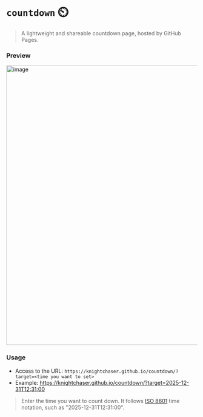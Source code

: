 # `countdown` ⏲️
> A lightweight and shareable countdown page, hosted by GitHub Pages.

### Preview
<img width="1441" height="737" alt="image" src="https://github.com/user-attachments/assets/114458d1-34be-4860-8b67-267b9bf12572" />

### Usage
- Access to the URL: `https://knightchaser.github.io/countdown/?target=<time you want to set>`
- Example: https://knightchaser.github.io/countdown/?target=2025-12-31T12:31:00
> Enter the time you want to count down. It follows [ISO 8601](https://en.wikipedia.org/wiki/ISO_8601) time notation, such as "2025-12-31T12:31:00". 
